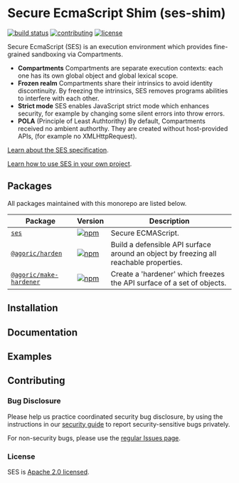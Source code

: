 # Secure EcmaScript Shim (ses-shim)
[![build status][ci-svg]][ci-url]
[![contributing][contributing-svg]][contributing-url]
[![license][license-image]][license-url]

Secure EcmaScript (SES) is an execution environment which provides fine-grained sandboxing via Compartments.

* **Compartments** Compartments are separate execution contexts: each one has its own global object and global lexical scope.
* **Frozen realm** Compartments share their intrinsics to avoid identity discontinuity. By freezing the intrinsics, SES removes programs abilities to interfere with each other.
* **Strict mode** SES enables JavaScript strict mode which enhances security, for example by changing some silent errors into throw errors.
* **POLA** (Principle of Least Authtorithy) By default, Compartments received no ambient authorthy. They are created without host-provided APIs, (for example no XMLHttpRequest).

[Learn about the SES specification](https://github.com/tc39/proposal-ses).

[Learn how to use SES in your own project](https://ses-secure-ecmascript.readthedocs.io/en/latest).

## Packages

All packages maintained with this monorepo are listed below.

| Package | Version |Description |
| - | - | - |
| [`ses`](./packages/ses) | [![npm](https://img.shields.io/npm/v/ses.svg)](https://www.npmjs.com/package/ses) | Secure ECMAScript. |
| [`@agoric/harden`](./packages/harden) | [![npm](https://img.shields.io/npm/v/@agoric/harden.svg)](https://www.npmjs.com/package/@agoric/harden) | Build a defensible API surface around an object by freezing all reachable properties. |
| [`@agoric/make-hardener`](./packages/make-hardener) | [![npm](https://img.shields.io/npm/v/@agoric/make-hardener.svg)](https://www.npmjs.com/package/@agoric/make-hardener) | Create a 'hardener' which freezes the API surface of a set of objects. |


## Installation

## Documentation

## Examples

## Contributing

### Bug Disclosure

Please help us practice coordinated security bug disclosure, by using the instructions in our [security guide](./SECURITY.md) to report security-sensitive bugs privately.

For non-security bugs, please use the [regular Issues
page](https://github.com/Agoric/SES-shim/issues).

### License

SES is [Apache 2.0 licensed][license-url].

[ci-svg]: https://github.com/Agoric/SES-shim/workflows/CI/badge.svg?branch=master
[ci-url]: https://github.com/Agoric/SES-shim/actions?query=workflow%3ACI
[contributing-svg]: https://img.shields.io/badge/PRs-welcome-brightgreen.svg
[contributing-url]: ./CONTRIBUTING.md
[license-image]: https://img.shields.io/badge/License-Apache%202.0-blue.svg
[license-url]: ./LICENSE

